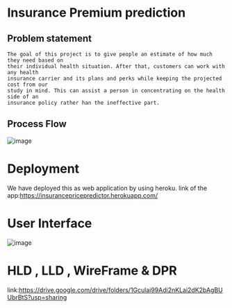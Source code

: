 # Insurance Premium prediction

## Problem statement

	The goal of this project is to give people an estimate of how much they need based on
	their individual health situation. After that, customers can work with any health
	insurance carrier and its plans and perks while keeping the projected cost from our
	study in mind. This can assist a person in concentrating on the health side of an
	insurance policy rather han the ineffective part.
  
  ## Process Flow
  ![image](https://user-images.githubusercontent.com/68115862/134766735-400affea-e9ce-4666-890c-f2cc9d31806c.png)
  
  # Deployment
  We have deployed this as web application by using heroku.
  link of the app:https://insurancepricepredictor.herokuapp.com/
  
  # User Interface
  
![image](https://user-images.githubusercontent.com/68115862/134766858-c7136628-efc7-4a08-9e41-1ce44970e727.png)

# HLD , LLD , WireFrame & DPR
link:https://drive.google.com/drive/folders/1Gculai99Adi2nKLai2dK2bAgBUUbrBtS?usp=sharing


